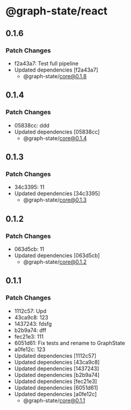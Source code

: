 # @graph-state/react

## 0.1.6

### Patch Changes

- f2a43a7: Test full pipeline
- Updated dependencies [f2a43a7]
  - @graph-state/core@0.1.8

## 0.1.4

### Patch Changes

- 05838cc: ddd
- Updated dependencies [05838cc]
  - @graph-state/core@0.1.4

## 0.1.3

### Patch Changes

- 34c3395: 11
- Updated dependencies [34c3395]
  - @graph-state/core@0.1.3

## 0.1.2

### Patch Changes

- 063d5cb: 11
- Updated dependencies [063d5cb]
  - @graph-state/core@0.1.2

## 0.1.1

### Patch Changes

- 1112c57: Upd
- 43ca9c8: 123
- 1437243: fdsfg
- b2b9a74: dff
- fec21e3: 111
- 6051d61: Fix tests and rename to GraphState
- a0fe12c: 123
- Updated dependencies [1112c57]
- Updated dependencies [43ca9c8]
- Updated dependencies [1437243]
- Updated dependencies [b2b9a74]
- Updated dependencies [fec21e3]
- Updated dependencies [6051d61]
- Updated dependencies [a0fe12c]
  - @graph-state/core@0.1.1
